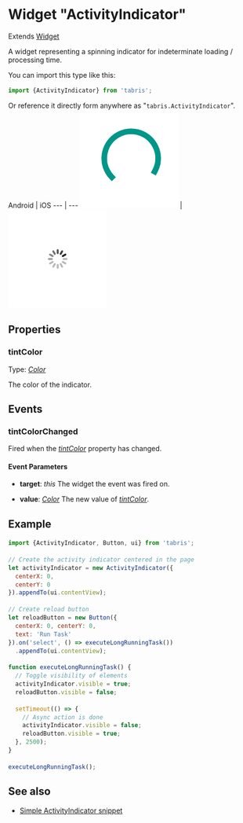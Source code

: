 ---
---
# Widget "ActivityIndicator"

Extends [Widget](Widget.md)

A widget representing a spinning indicator for indeterminate loading / processing time.

You can import this type like this:
```js
import {ActivityIndicator} from 'tabris';
```
Or reference it directly form anywhere as "`tabris.ActivityIndicator`".
Android | iOS
--- | ---
![ActivityIndicator on Android](img/android/ActivityIndicator.png) | ![ActivityIndicator on iOS](img/ios/ActivityIndicator.png)

## Properties

### tintColor


Type: *[Color](../types.md#color)*

The color of the indicator.


## Events

### tintColorChanged

Fired when the [*tintColor*](#tintColor) property has changed.

#### Event Parameters 
- **target**: *this*
    The widget the event was fired on.

- **value**: *[Color](../types.md#color)*
    The new value of [*tintColor*](#tintColor).





## Example
```js
import {ActivityIndicator, Button, ui} from 'tabris';

// Create the activity indicator centered in the page
let activityIndicator = new ActivityIndicator({
  centerX: 0,
  centerY: 0
}).appendTo(ui.contentView);

// Create reload button
let reloadButton = new Button({
  centerX: 0, centerY: 0,
  text: 'Run Task'
}).on('select', () => executeLongRunningTask())
  .appendTo(ui.contentView);

function executeLongRunningTask() {
  // Toggle visibility of elements
  activityIndicator.visible = true;
  reloadButton.visible = false;

  setTimeout(() => {
    // Async action is done
    activityIndicator.visible = false;
    reloadButton.visible = true;
  }, 2500);
}

executeLongRunningTask();
```
## See also

- [Simple ActivityIndicator snippet](https://github.com/eclipsesource/tabris-js/tree/v3.0.0-beta1/snippets/activityindicator.js)
